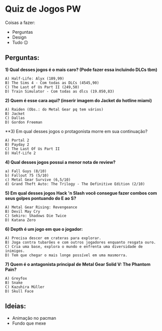# Quiz de Jogos PW

Coisas a fazer:

- Perguntas
- Design
- Tudo 😐
## Perguntas:

**1) Qual desses jogos é o mais caro? (Pode fazer essa incluindo DLCs tbm)**

    A) Half-Life: Alyx (109,99)
    B) The Sims 4 - Com todas as DLCs (4545,90)
    C) The Last of Us Part II (249,50)
    D) Train Simulator - Com todas as dlcs (19.050,83)

**2) Quem é esse cara aqui? (inserir imagem do Jacket do hotline miami)**

    A) Raiden (Obs.: do Metal Gear pq tem vários)
    B) Jacket
    C) Dallas
    D) Gordon Freeman

**3) Em qual desses jogos o protagonista morre em sua continuação?

    A) Portal 2
    B) Payday 2
    C) The Last Of Us Part II
    D) Half-Life 2

**4) Qual desses jogos possui a menor nota de review?**

    a) Fall Guys (8/10)
    b) Fallout 75 (5/10)
    c) Metal Gear Survive (6,5/10)
    d) Grand Theft Auto: The Trilogy - The Definitive Edition (2/10)

**5) Em qual desses jogos Hack 'n Slash você consegue fazer combos com seus golpes pontuando do E ao S?**

    A) Metal Gear Rising: Revengeance
    B) Devil May Cry
    C) Sekiro: Shadows Die Twice
    D) Katana Zero

**6) Depth é um jogo em que o jogador:**

    A) Precisa descer em crateras para explorar.
    B) Joga contra tubarões e com outros jogadores enquanto resgata ouro.
    C) Cria uma base, explora o mundo e enfrenta uma diversidade de inimigos.
    D) Tem que chegar o mais longe possível em uma masmorra.

**7) Quem é o antagonista principal de Metal Gear Solid V: The Phantom Pain?**

    A) Greyfox
    B) Snake
    C) Kazuhira Müller
    D) Skull Face
    
## Ideias:

-  Animação no pacman
-  Fundo que mexe
